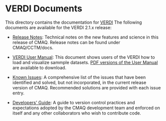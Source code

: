 VERDI Documents
==================

This directory contains the documentation for [VERDI](https://www.cmascenter.org/verdi/)
The following documents are available for the VERDI 2.1.x release:

- [Release Notes](Release_Notes/README.md): Technical notes on the new features and science in this release of CMAQ.  Release notes can be found under CMAQ/CCTM/docs.

- [VERDI User Manual](User_Manual/README.md): This document shows users of the VERDI how to load and visualize sammple datasets. [PDF versions of the User Manual](User_Manual/PDF) are available to download.

- [Known Issues](Known_Issues/README.md): A comprehensive list of the issues that have been identified and solved, but not incorporated, in the current release version of CMAQ. Recommended solutions are provided with each issue entry.

- [Developers' Guide](Developer_Manual/VERDIDevInstructions.md): A guide to version control practices and expectations adopted by the CMAQ development team and enforced on itself and any other collaborators who wish to contribute code.
